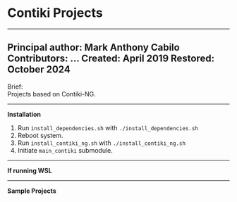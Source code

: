 # Contiki Projects
---
Principal author: Mark Anthony Cabilo
Contributors: ...
Created: April 2019
Restored: October 2024
---
Brief:<br>
Projects based on Contiki-NG. 

---
**Installation**
1. Run `install_dependencies.sh` with ```./install_dependencies.sh```
2. Reboot system.
3. Run `install_contiki_ng.sh` with ```./install_contiki_ng.sh```
4. Initiate `main_contiki` submodule.

---
**If running WSL**

---
**Sample Projects**